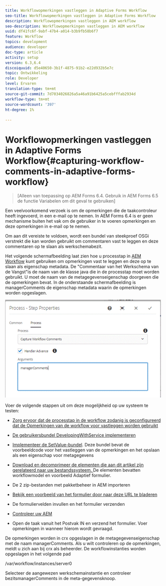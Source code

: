 ```yaml
---
title: Workflowopmerkingen vastleggen in Adaptive Forms Workflow
seo-title: Workflowopmerkingen vastleggen in Adaptive Forms Workflow
description: Workflowopmerkingen vastleggen in AEM workflow
seo-description: Workflowopmerkingen vastleggen in AEM workflow
uuid: df41fc6f-9abf-47b4-a014-b3b9fb58b6f7
feature: Workflow
topics: development
audience: developer
doc-type: article
activity: setup
version: 6.3,6.4
discoiquuid: d5e40650-3b1f-4875-91b2-e22d932b5e7c
topic: Ontwikkeling
role: Developer
level: Ervaren
translation-type: tm+mt
source-git-commit: 7d7034026826a5a46a91b6425a5cebfffab2934d
workflow-type: tm+mt
source-wordcount: '397'
ht-degree: 1%

---
```



# Workflowopmerkingen vastleggen in Adaptive Forms Workflow{#capturing-workflow-comments-in-adaptive-forms-workflow}

>[Alleen van toepassing op AEM Forms 6.4. Gebruik in AEM Forms 6.5 de functie Variabelen om dit geval te gebruiken]

Een veelvoorkomend verzoek is om de opmerkingen die de taakcontroleur heeft ingevoerd, in een e-mail op te nemen. In AEM Forms 6.4 is er geen mechanisme buiten het vak om de gebruiker in te voeren opmerkingen en deze opmerkingen in e-mail op te nemen.

Om aan dit vereiste te voldoen, wordt een bundel van steekproef OSGi verstrekt die kan worden gebruikt om commentaren vast te leggen en deze commentaren op te slaan als werkschemabezit.

Het volgende schermafbeelding laat zien hoe u processtap in [AEM Workflow](http://localhost:4502/editor.html/conf/global/settings/workflow/models/CaptureComments.html) kunt gebruiken om opmerkingen vast te leggen en deze op te slaan als eigenschap metadata. De &quot;Commentaar van het Werkschema van de Vangst&quot;is de naam van de klasse java die in de processtap moet worden gebruikt. U moet de naam van de metagegevenseigenschap doorgeven die de opmerkingen bevat. In de onderstaande schermafbeelding is managerComments de eigenschap metadata waarin de opmerkingen worden opgeslagen.

![workflowcomments1](assets/workflowcomments1.gif)

Voer de volgende stappen uit om deze mogelijkheid op uw systeem te testen:
* [Zorg ervoor dat de processtap in de workflow zodanig is geconfigureerd dat de Opmerkingen van de workflow voor vastleggen worden gebruikt](http://localhost:4502/editor.html/conf/global/settings/workflow/models/CaptureComments.html)

* [De gebruikersbundel DevelopingWithService implementeren](/help/forms/assets/common-osgi-bundles/DevelopingWithServiceUser.jar)

* [Implementeer de SetValue-bundel](/help/forms/assets/common-osgi-bundles/SetValueApp.core-1.0-SNAPSHOT.jar). Deze bundel bevat de voorbeeldcode voor het vastleggen van de opmerkingen en het opslaan als een eigenschap voor metagegevens

* [Download en decomprimeer de elementen die aan dit artikel zijn gerelateerd naar uw bestandssysteem. ](assets/capturecomments.zip) De elementen bevatten workflowmodel en voorbeeld Adaptief formulier.

* De 2 zip-bestanden met pakketbeheer in AEM importeren

* [Bekijk een voorbeeld van het formulier door naar deze URL te bladeren](http://localhost:4502/content/dam/formsanddocuments/capturecomments/jcr:content?wcmmode=disabled)

* De formuliervelden invullen en het formulier verzenden

* [Controleer uw AEM](http://localhost:4502/aem/inbox)

* Open de taak vanuit het Postvak IN en verzend het formulier. Voer opmerkingen in wanneer hierom wordt gevraagd.

De opmerkingen worden in crx opgeslagen in de metagegevenseigenschap met de naam managerComments. Als u wilt controleren op de opmerkingen, meldt u zich aan bij crx als beheerder. De workflowinstanties worden opgeslagen in het volgende pad

/var/workflow/instances/server0

Selecteer de aangewezen werkschemainstantie en controleer bezitsmanagerComments in de meta-gegevensknoop.

